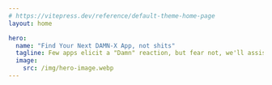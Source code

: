 ```yaml
---
# https://vitepress.dev/reference/default-theme-home-page
layout: home

hero:
  name: "Find Your Next DAMN-X App, not shits"
  tagline: Few apps elicit a "Damn" reaction, but fear not, we'll assist you in locating it.
  image:
    src: /img/hero-image.webp
---
```


